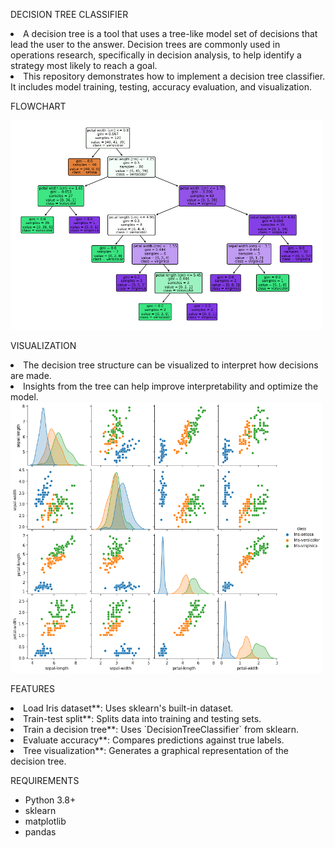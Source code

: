 DECISION TREE CLASSIFIER

<li>A decision tree is a tool that uses a tree-like model set of decisions that lead the user to the answer. Decision trees are commonly used in operations research, specifically in decision analysis, to help identify a strategy most likely to reach a goal.
<li>This repository demonstrates how to implement a decision tree classifier. It includes model training, testing, accuracy evaluation, and visualization.

FLOWCHART

<img width="500" alt="image" src = "https://github.com/Madan1710/Decision-tree-classifier/blob/main/FlowChart.png">

VISUALIZATION

<LI>The decision tree structure can be visualized to interpret how decisions are made.
<LI>Insights from the tree can help improve interpretability and optimize the model.

<img width="500" alt="image" src = "https://github.com/Madan1710/Decision-tree-classifier/blob/main/Visualization.png">


FEATURES
<li>Load Iris dataset**: Uses sklearn's built-in dataset.
<li>Train-test split**: Splits data into training and testing sets.
<li>Train a decision tree**: Uses `DecisionTreeClassifier` from sklearn.
<li>Evaluate accuracy**: Compares predictions against true labels.
<li>Tree visualization**: Generates a graphical representation of the decision tree.

REQUIREMENTS
- Python 3.8+
- sklearn
- matplotlib
- pandas


